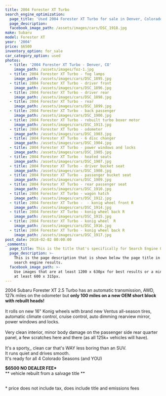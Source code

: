 ```yaml
---
title: 2004 Forester XT Turbo
search_engine_optimization:
  page_title: 'Used 2004 Forester XT Turbo for sale in Denver, Colorado.'
  page_description:
  facebook_image_path: /assets/images/cars/DSC_1918.jpg
make: Subaru
model: Forester XT
year: '2004'
price: $6500
inventory_option: for_sale
car_category_option: used
photos:
  - title: '2004 Forester XT Turbo - Denver, CO'
    image_path: /assets/images/foz-1.jpg
  - title: 2004 Forester XT Turbo - fog lamps
    image_path: /assets/images/cars/DSC_1895.jpg
  - title: 2004 Forester XT Turbo - driver front
    image_path: /assets/images/cars/DSC_1896.jpg
  - title: 2004 Forester XT Turbo - driver rear
    image_path: /assets/images/cars/DSC_1898.jpg
  - title: 2004 Forester XT Turbo - rear
    image_path: /assets/images/cars/DSC_1899.jpg
  - title: 2004 Forester XT Turbo - back passenger
    image_path: /assets/images/cars/DSC_1900.jpg
  - title: 2004 Forester XT Turbo - rebuilt turbo boxer motor
    image_path: /assets/images/cars/DSC_1913.jpg
  - title: 2004 Forester XT Turbo - odometer
    image_path: /assets/images/cars/DSC_1903.jpg
  - title: 2004 Forester XT Turbo - 6 disc changer
    image_path: /assets/images/cars/DSC_1904.jpg
  - title: 2004 Forester XT Turbo - power windows and locks
    image_path: /assets/images/cars/DSC_1905.jpg
  - title: 2004 Forester XT Turbo - heated seats
    image_path: /assets/images/cars/DSC_1907.jpg
  - title: 2004 Forester XT Turbo - driver bucket seat
    image_path: /assets/images/cars/DSC_1908.jpg
  - title: 2004 Forester XT Turbo - passenger bucket seat
    image_path: /assets/images/cars/DSC_1909.jpg
  - title: 2004 Forester XT Turbo - rear passenger seat
    image_path: /assets/images/cars/DSC_1910.jpg
  - title: 2004 Forester XT Turbo - wagon hatch
    image_path: /assets/images/cars/DSC_1912.jpg
  - title: 2004 Forester XT Turbo -  - konig wheel front R
    image_path: /assets/images/cars/DSC_1914.jpg
  - title: 2004 Forester XT Turbo - konig wheel back R
    image_path: /assets/images/cars/DSC_1915.jpg
  - title: 2004 Forester XT Turbo - konig wheel  R
    image_path: /assets/images/cars/DSC_1916.jpg
  - title: 2004 Forester XT Turbo - konig wheel back R
    image_path: /assets/images/cars/DSC_1917.jpg
post_date: 2018-02-02 00:00:00
_comments:
  page_title: This is the title that's specifically for Search Engine Optimization.
  page_description: >-
    This is the page description that is shown below the page title in the
    search engine results.
  facebook_image_path: >-
    Use images that are at least 1200 x 630px for best results or a minimum of
    at least 600 x 315px.
---
```



<div><p>2004 Subaru Forester XT 2.5 Turbo has an automatic transmission, AWD, 127k miles on the odometer but <strong>only </strong><strong><strong>1</strong>00 miles on a new OEM short block</strong> <strong>with rebuilt heads!</strong>&nbsp;<br /><br />It rolls on new 16" Konig wheels with brand new Ventus all-season tires, automatic climate control, cruise control, auto dimming rearview mirror, power windows and locks.<br /><br />Very clean interior, minor body damage on the passenger side rear quarter panel, a few scratches here and there (as all 125k+ vehicles will have).<br /><br />It's a sporty,, clean car that's WAY less boring than an SUV.<br />It runs quiet and drives smooth.<br />It's ready for all 4 Colorado Seasons (and YOU)</p><p><strong>$6500&nbsp;</strong><strong></strong><strong>NO DEALER FEE*</strong><br />** vehicle rebuilt from a salvage title **<br />&nbsp;</p><p>* price does not include tax, does include title and emissions fees</p></div>